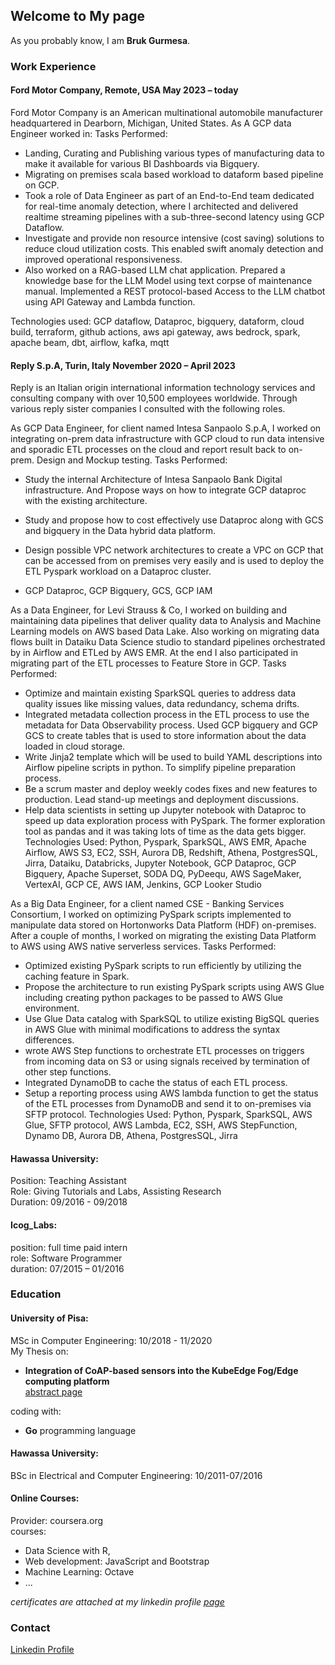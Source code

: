 ## Welcome to My page

As you probably know, I am **Bruk Gurmesa**.<br>

### Work Experience

#### Ford Motor Company, Remote, USA May 2023 – today
Ford Motor Company is an American multinational automobile manufacturer headquartered in Dearborn, Michigan, United States. As A GCP data Engineer worked in: 
Tasks Performed:
-	Landing, Curating and Publishing various types of manufacturing data to make it available for various BI Dashboards via Bigquery.
-	Migrating on premises scala based workload to dataform based pipeline on GCP. 
-	Took a role of Data Engineer as part of an End-to-End team dedicated for real-time anomaly detection, where I architected and delivered realtime streaming pipelines with a sub-three-second latency using GCP Dataflow. 
-	Investigate and provide non resource intensive (cost saving) solutions to reduce cloud utilization costs. This enabled swift anomaly detection and improved operational responsiveness. 
-	Also worked on a RAG-based LLM chat application. Prepared a knowledge base for the LLM Model using text corpse of maintenance manual. Implemented a REST protocol-based Access to the LLM chatbot using API Gateway and Lambda function. 

Technologies used: GCP dataflow, Dataproc, bigquery, dataform, cloud build, terraform, github actions, aws api gateway, aws bedrock, spark, apache beam, dbt, airflow, kafka, mqtt

#### Reply S.p.A, Turin, Italy November 2020 – April 2023
Reply is an Italian origin international information technology services and consulting company with over 10,500 employees worldwide. Through various reply sister companies I consulted with the following roles. 

As GCP Data Engineer, for client named Intesa Sanpaolo S.p.A, I worked on integrating on-prem data infrastructure with GCP cloud to run data intensive and sporadic ETL processes on the cloud and report result back to on-prem. Design and Mockup testing. 
Tasks Performed:
-	Study the internal Architecture of Intesa Sanpaolo Bank Digital infrastructure. And Propose ways on how to integrate GCP dataproc with the existing architecture.
-	Study and propose how to cost effectively use Dataproc along with GCS and bigquery in the Data hybrid data platform. 

-	Design possible VPC network architectures to create a VPC on GCP that can be accessed from on premises very easily and is used to deploy the ETL Pyspark workload on a Dataproc cluster.
-	GCP Dataproc, GCP Bigquery, GCS, GCP IAM

As a Data Engineer, for Levi Strauss & Co, I worked on building and maintaining data pipelines that deliver quality data to Analysis and Machine Learning models on AWS based Data Lake. Also working on migrating data flows built in Dataiku Data Science studio to standard pipelines orchestrated by in Airflow and ETLed by AWS EMR. At the end I also participated in migrating part of the ETL processes to Feature Store in GCP.
Tasks Performed:
-	Optimize and maintain existing SparkSQL queries to address data quality issues like missing values, data redundancy, schema drifts.
-	Integrated metadata collection process in the ETL process to use the metadata for Data Observability process. Used GCP bigquery and GCP GCS to create tables that is used to store information about the data loaded in cloud storage.
-	Write Jinja2 template which will be used to build YAML descriptions into Airflow pipeline scripts in python. To simplify pipeline preparation process. 
-	Be a scrum master and deploy weekly codes fixes and new features to production. Lead stand-up meetings and deployment discussions.
-	Help data scientists in setting up Jupyter notebook with Dataproc to speed up data exploration process with PySpark. The former exploration tool as pandas and it was taking lots of time as the data gets bigger. 
Technologies Used: Python, Pyspark, SparkSQL, AWS EMR, Apache Airflow, AWS S3, EC2, SSH, Aurora DB, Redshift, Athena, PostgresSQL, Jirra, Dataiku, Databricks, Jupyter Notebook, GCP Dataproc, GCP Bigquery, Apache Superset, SODA DQ, PyDeequ, AWS SageMaker, VertexAI, GCP CE, AWS IAM, Jenkins, GCP Looker Studio

As a Big Data Engineer, for a client named CSE - Banking Services Consortium, I worked on optimizing PySpark scripts implemented to manipulate data stored on Hortonworks Data Platform (HDF) on-premises. After a couple of months, I worked on migrating the existing Data Platform to AWS using AWS native serverless services. 
Tasks Performed:
-	Optimized existing PySpark scripts to run efficiently by utilizing the caching feature in Spark.
-	Propose the architecture to run existing PySpark scripts using AWS Glue including creating python packages to be passed to AWS Glue environment. 
-	Use Glue Data catalog with SparkSQL to utilize existing BigSQL queries in AWS Glue with minimal modifications to address the syntax differences. 
-	wrote AWS Step functions to orchestrate ETL processes on triggers from incoming data on S3 or using signals received by termination of other step functions.
-	Integrated DynamoDB to cache the status of each ETL process.
-	Setup a reporting process using AWS lambda function to get the status of the ETL processes from DynamoDB and send it to on-premises via SFTP protocol.
Technologies Used: Python, Pyspark, SparkSQL, AWS Glue, SFTP protocol, AWS Lambda, EC2, SSH, AWS StepFunction, Dynamo DB, Aurora DB, Athena, PostgresSQL, Jirra


#### Hawassa University:
Position: Teaching Assistant <br />
Role: Giving Tutorials and Labs, Assisting Research  <br />
Duration: 09/2016 - 09/2018 <br />

#### Icog_Labs: 
position: full time paid intern <br />
role: Software Programmer <br />
duration: 07/2015 – 01/2016

### Education
#### University of Pisa:  
MSc in Computer Engineering: 10/2018 - 11/2020 <br />
My Thesis on: <br />
* **Integration of CoAP-based sensors into the KubeEdge Fog/Edge computing platform** <br />
[abstract page](https://etd.adm.unipi.it/t/etd-10152020-211154)

coding with: 
* **Go** programming language

#### Hawassa University: 
BSc in Electrical and Computer Engineering: 10/2011-07/2016

#### Online Courses:
Provider: coursera.org <br>
courses: 
* Data Science with R, 
* Web development: JavaScript and Bootstrap
* Machine Learning: Octave 
* ...

*certificates are attached at my linkedin profile [page](https://www.linkedin.com/in/brukt/)*

### Contact


[Linkedin Profile](https://www.linkedin.com/in/brukt/)
<script type="text/javascript" src="https://platform.linkedin.com/badges/js/profile.js" async defer></script>
